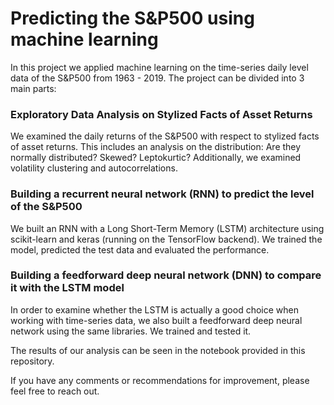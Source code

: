 # Predicting the S&P500 using machine learning
In this project we applied machine learning on the time-series daily level data of the S&P500 from 1963 - 2019. 
The project can be divided into 3 main parts: 
### Exploratory Data Analysis on Stylized Facts of Asset Returns
We examined the daily returns of the S&P500 with respect to stylized facts of asset returns. This includes an analysis on the distribution: Are they normally distributed? Skewed? Leptokurtic? Additionally, we examined volatility clustering and autocorrelations. 

### Building a recurrent neural network (RNN) to predict the level of the S&P500
We built an RNN with a Long Short-Term Memory (LSTM) architecture using scikit-learn and keras (running on the TensorFlow backend). We trained the model, predicted the test data and evaluated the performance. 

### Building a feedforward deep neural network (DNN) to compare it with the LSTM model
In order to examine whether the LSTM is actually a good choice when working with time-series data, we also built a feedforward deep neural network using the same libraries. We trained and tested it.

The results of our analysis can be seen in the notebook provided in this repository. 

If you have any comments or recommendations for improvement, please feel free to reach out. 


